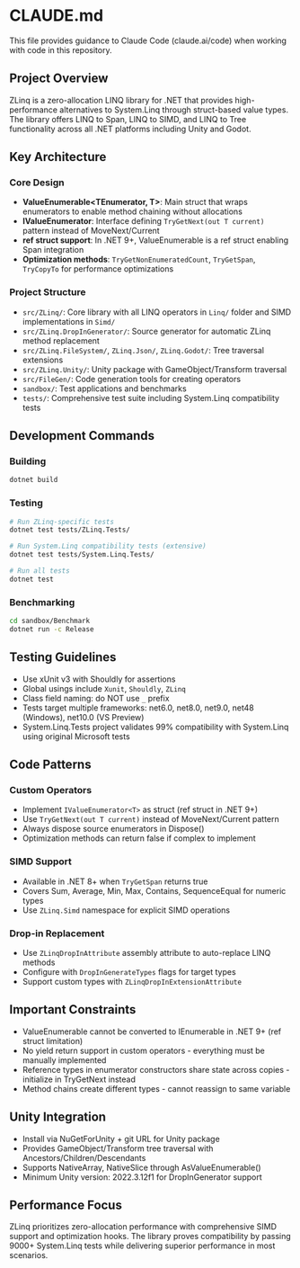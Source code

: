 # CLAUDE.md

This file provides guidance to Claude Code (claude.ai/code) when working with code in this repository.

## Project Overview

ZLinq is a zero-allocation LINQ library for .NET that provides high-performance alternatives to System.Linq through struct-based value types. The library offers LINQ to Span, LINQ to SIMD, and LINQ to Tree functionality across all .NET platforms including Unity and Godot.

## Key Architecture

### Core Design
- **ValueEnumerable<TEnumerator, T>**: Main struct that wraps enumerators to enable method chaining without allocations
- **IValueEnumerator<T>**: Interface defining `TryGetNext(out T current)` pattern instead of MoveNext/Current
- **ref struct support**: In .NET 9+, ValueEnumerable is a ref struct enabling Span<T> integration
- **Optimization methods**: `TryGetNonEnumeratedCount`, `TryGetSpan`, `TryCopyTo` for performance optimizations

### Project Structure
- `src/ZLinq/`: Core library with all LINQ operators in `Linq/` folder and SIMD implementations in `Simd/`
- `src/ZLinq.DropInGenerator/`: Source generator for automatic ZLinq method replacement
- `src/ZLinq.FileSystem/`, `ZLinq.Json/`, `ZLinq.Godot/`: Tree traversal extensions
- `src/ZLinq.Unity/`: Unity package with GameObject/Transform traversal
- `src/FileGen/`: Code generation tools for creating operators
- `sandbox/`: Test applications and benchmarks
- `tests/`: Comprehensive test suite including System.Linq compatibility tests

## Development Commands

### Building
```bash
dotnet build
```

### Testing
```bash
# Run ZLinq-specific tests
dotnet test tests/ZLinq.Tests/

# Run System.Linq compatibility tests (extensive)
dotnet test tests/System.Linq.Tests/

# Run all tests
dotnet test
```

### Benchmarking
```bash
cd sandbox/Benchmark
dotnet run -c Release
```

## Testing Guidelines

- Use xUnit v3 with Shouldly for assertions
- Global usings include `Xunit`, `Shouldly`, `ZLinq`
- Class field naming: do NOT use `_` prefix
- Tests target multiple frameworks: net6.0, net8.0, net9.0, net48 (Windows), net10.0 (VS Preview)
- System.Linq.Tests project validates 99% compatibility with System.Linq using original Microsoft tests

## Code Patterns

### Custom Operators
- Implement `IValueEnumerator<T>` as struct (ref struct in .NET 9+)
- Use `TryGetNext(out T current)` instead of MoveNext/Current pattern
- Always dispose source enumerators in Dispose()
- Optimization methods can return false if complex to implement

### SIMD Support
- Available in .NET 8+ when `TryGetSpan` returns true
- Covers Sum, Average, Min, Max, Contains, SequenceEqual for numeric types
- Use `ZLinq.Simd` namespace for explicit SIMD operations

### Drop-in Replacement
- Use `ZLinqDropInAttribute` assembly attribute to auto-replace LINQ methods
- Configure with `DropInGenerateTypes` flags for target types
- Support custom types with `ZLinqDropInExtensionAttribute`

## Important Constraints

- ValueEnumerable cannot be converted to IEnumerable<T> in .NET 9+ (ref struct limitation)
- No yield return support in custom operators - everything must be manually implemented
- Reference types in enumerator constructors share state across copies - initialize in TryGetNext instead
- Method chains create different types - cannot reassign to same variable

## Unity Integration

- Install via NuGetForUnity + git URL for Unity package
- Provides GameObject/Transform tree traversal with Ancestors/Children/Descendants
- Supports NativeArray, NativeSlice through AsValueEnumerable()
- Minimum Unity version: 2022.3.12f1 for DropInGenerator support

## Performance Focus

ZLinq prioritizes zero-allocation performance with comprehensive SIMD support and optimization hooks. The library proves compatibility by passing 9000+ System.Linq tests while delivering superior performance in most scenarios.